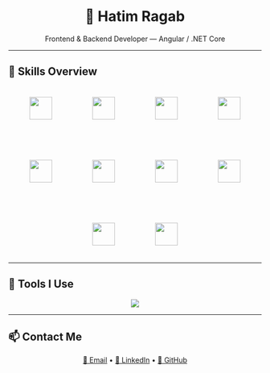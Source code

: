 <h1 align="center">🧠 Hatim Ragab</h1>
<p align="center">Frontend & Backend Developer — Angular / .NET Core</p>

---
## 🚀 Skills Overview

<div align="center">

<div style="display: flex; justify-content: center; flex-wrap: wrap; gap: 80px; padding: 20px;">

  <img src="https://skillicons.dev/icons?i=angular" height="45"/>
  <img src="https://skillicons.dev/icons?i=react" height="45"/>
  <img src="https://skillicons.dev/icons?i=ts" height="45"/>
  <img src="https://skillicons.dev/icons?i=js" height="45"/>
  <img src="https://skillicons.dev/icons?i=html" height="45"/>
  <img src="https://skillicons.dev/icons?i=css" height="45"/>
  <img src="https://skillicons.dev/icons?i=tailwind" height="45"/>
  <img src="https://skillicons.dev/icons?i=cs" height="45"/>
  <img src="https://skillicons.dev/icons?i=dotnet" height="45"/>
  <img src="https://skillicons.dev/icons?i=git" height="45"/>
</div>

</div>

---
## 🧰 Tools I Use

<p align="center">
  <img src="https://skillicons.dev/icons?i=vscode,postman,github,figma,azure" />
</p>

---

## 📫 Contact Me

<p align="center">
  <a href="mailto:altorbed7@email.com">📧 Email</a> •
  <a href="https://www.linkedin.com/in/h3tim">🔗 LinkedIn</a> •
  <a href="https://github.com/H3TOom">🐙 GitHub</a>
</p>
